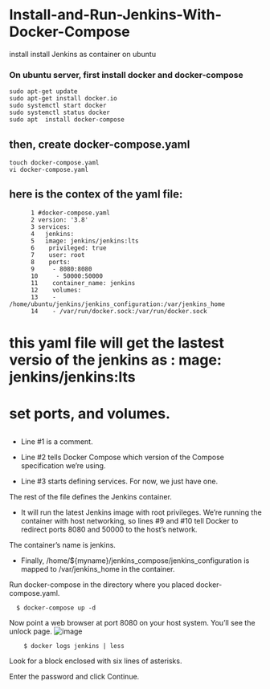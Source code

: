 # Install-and-Run-Jenkins-With-Docker-Compose
install install Jenkins as container on ubuntu

### On ubuntu server, first install docker and docker-compose

    sudo apt-get update
    sudo apt-get install docker.io
    sudo systemctl start docker
    sudo systemctl status docker
    sudo apt  install docker-compose

## then, create docker-compose.yaml 
    
    touch docker-compose.yaml 
    vi docker-compose.yaml 
      
## here is the contex of the yaml file: 

          1 #docker-compose.yaml
          2 version: '3.8'
          3 services:
          4   jenkins:
          5   image: jenkins/jenkins:lts
          6    privileged: true
          7    user: root
          8    ports:
          9     - 8080:8080
          10     - 50000:50000
          11    container_name: jenkins
          12    volumes:
          13    - /home/ubuntu/jenkins/jenkins_configuration:/var/jenkins_home
          14    - /var/run/docker.sock:/var/run/docker.sock

      
 # this yaml file will get the lastest versio of the jenkins as : mage: jenkins/jenkins:lts
 # set ports, and volumes. 
 ## 
 
- Line #1 is a comment.

- Line #2 tells Docker Compose which version of the Compose specification we’re using.

- Line #3 starts defining services. For now, we just have one. 

The rest of the file defines the Jenkins container. 

- It will run the latest Jenkins image with root privileges. We’re running the container with host networking, so lines #9 and #10 tell Docker to redirect ports 8080 and 50000 to the host’s network. 

The container’s name is jenkins.

- Finally, /home/${myname}/jenkins_compose/jenkins_configuration is mapped to /var/jenkins_home in the container. 

Run docker-compose in the directory where you placed docker-compose.yaml.

      $ docker-compose up -d
      
  Now point a web browser at port 8080 on your host system. You’ll see the unlock page.
![image](https://user-images.githubusercontent.com/56624571/216549542-58e4a442-c196-4d43-9f8c-25e570f8540b.png)

        $ docker logs jenkins | less

Look for a block enclosed with six lines of asterisks.

Enter the password and click Continue.

